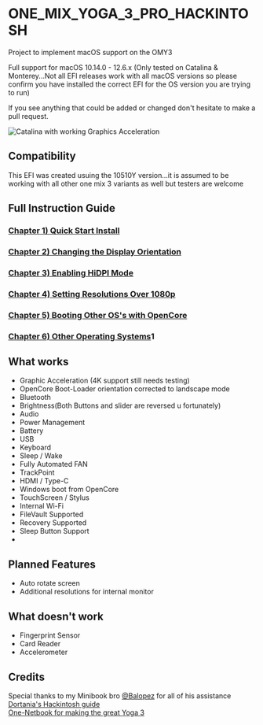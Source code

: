 # ONE_MIX_YOGA_3_PRO_HACKINTOSH
Project to implement macOS support on the OMY3

Full support for macOS 10.14.0 - 12.6.x (Only tested on Catalina & Monterey...Not all EFI releases work with all macOS versions so please confirm you have installed the correct EFI for the OS version you are trying to run)

If you see anything that could be added or changed don't hesitate to make a pull request.

![Catalina with working Graphics Acceleration](/images/Catalina.jpeg)

##
## Compatibility
This EFI was created usuing the 10510Y version...it is assumed to be working with all other one mix 3 variants as well but testers are welcome

## Full Instruction Guide

### [Chapter 1) Quick Start Install](/1-QuickStart.md)
### [Chapter 2) Changing the Display Orientation](/3-Orientation.md)
### [Chapter 3) Enabling HiDPI Mode](/4-HiDPI.md)
### [Chapter 4) Setting Resolutions Over 1080p](/6-1080p&up.md)
### [Chapter 5) Booting Other OS's with OpenCore](/8-OtherOS&OC.md)
### [Chapter 6) Other Operating Systems](/9-OtherOS.md)1


## What works 

- Graphic Acceleration (4K support still needs testing)
- OpenCore Boot-Loader orientation corrected to landscape mode
- Bluetooth
- Brightness(Both Buttons and slider are reversed u fortunately)
- Audio
- Power Management
- Battery 
- USB
- Keyboard
- Sleep / Wake
- Fully Automated FAN
- TrackPoint 
- HDMI / Type-C
- Windows boot from OpenCore
- TouchScreen / Stylus
- Internal Wi-Fi 
- FileVault Supported
- Recovery Supported
- Sleep Button Support
- 
## Planned Features

- Auto rotate screen
- Additional resolutions for internal monitor

## What doesn't work

- Fingerprint Sensor
- Card Reader
- Accelerometer


## Credits
Special thanks to my Minibook bro [@Balopez](https://github.com/balopez83/One-Mix-3-Hackintosh) for all of his assistance <br>
[Dortania's Hackintosh guide](https://dortania.github.io/OpenCore-Install-Guide/) <br>
[One-Netbook for making the great Yoga 3](https://www.1netbook.com/) <br>
